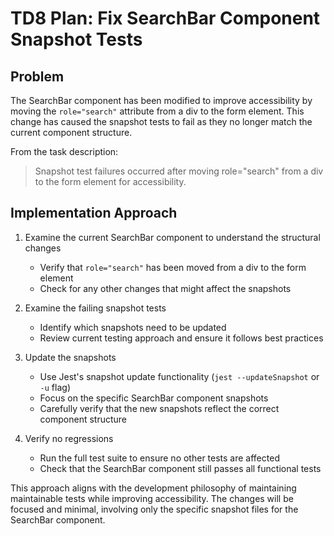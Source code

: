 # TD8 Plan: Fix SearchBar Component Snapshot Tests

## Problem

The SearchBar component has been modified to improve accessibility by moving the `role="search"` attribute from a div to the form element. This change has caused the snapshot tests to fail as they no longer match the current component structure.

From the task description:

> Snapshot test failures occurred after moving role="search" from a div to the form element for accessibility.

## Implementation Approach

1. Examine the current SearchBar component to understand the structural changes

   - Verify that `role="search"` has been moved from a div to the form element
   - Check for any other changes that might affect the snapshots

2. Examine the failing snapshot tests

   - Identify which snapshots need to be updated
   - Review current testing approach and ensure it follows best practices

3. Update the snapshots

   - Use Jest's snapshot update functionality (`jest --updateSnapshot` or `-u` flag)
   - Focus on the specific SearchBar component snapshots
   - Carefully verify that the new snapshots reflect the correct component structure

4. Verify no regressions
   - Run the full test suite to ensure no other tests are affected
   - Check that the SearchBar component still passes all functional tests

This approach aligns with the development philosophy of maintaining maintainable tests while improving accessibility. The changes will be focused and minimal, involving only the specific snapshot files for the SearchBar component.
